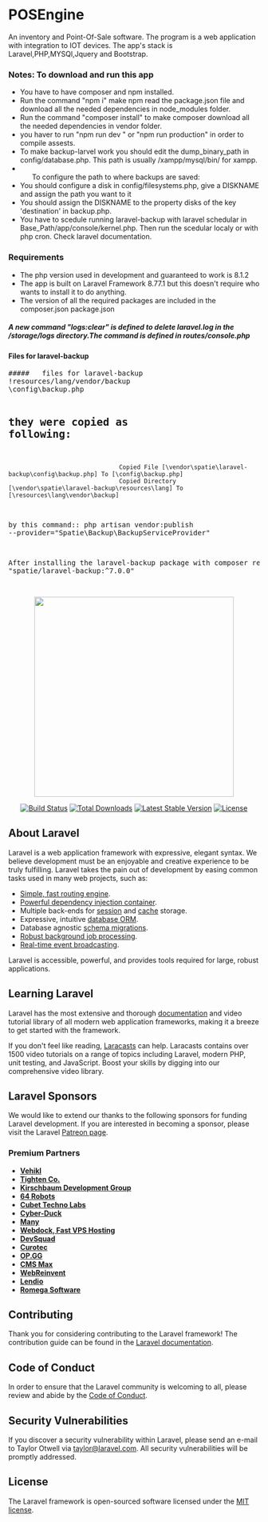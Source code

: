 # POSEngine
An inventory and Point-Of-Sale software. The program is a web application with integration to IOT devices. The app's stack is Laravel,PHP,MYSQl,Jquery and Bootstrap.

<h3>Notes:
To download and run this app</h3>
<ul>
  <li>You have to have composer and npm installed.</li>
  <li>Run the command "npm i" make npm read the package.json file and download all the needed dependencies in node_modules folder.</li>
  <li>Run the command "composer install" to make composer download all the needed dependencies in vendor folder.</li>
  <li>you haver to run "npm run dev " or "npm run production" in order to compile assests.</li>
  <li>To make backup-larvel work you should edit the dump_binary_path in config/database.php. This path is usually /xampp/mysql/bin/ for xampp.</li>
<li> 
    <ul>To configure the path to where backups are saved:</ul>
      <li>You should configure a disk in config/filesystems.php, give a DISKNAME and assign the path you want to it</li>
      <li>You should assign the DISKNAME to the property disks of the key 'destination' in backup.php.</li>



</li>

  <li>You have to scedule running laravel-backup  with laravel schedular in Base_Path/app/console/kernel.php. Then run the scedular localy or with php cron. Check laravel documentation.</li>

</ul>


<h3> Requirements</h3>
<ul>
  <li>The php version used in development and guaranteed to work is 8.1.2</li>
  <li>The app is built on Laravel Framework 8.77.1 but this doesn't require who wants to install it to do anything.</li>
  <li>The version of all the required packages are included in the composer.json package.json </li>
  


</ul>
<h5>A new command "logs:clear" is defined to delete laravel.log in the /storage/logs directory.The command is defined in routes/console.php</h5>

<h4>Files for laravel-backup </h4>
<pre>
#####   files for laravel-backup
!resources/lang/vendor/backup
\config\backup.php

## they were copied as following:
                                   Copied File [\vendor\spatie\laravel-backup\config\backup.php] To [\config\backup.php]
                                   Copied Directory [\vendor\spatie\laravel-backup\resources\lang] To [\resources\lang\vendor\backup]

   by this command:: php artisan vendor:publish --provider="Spatie\Backup\BackupServiceProvider"

   After installing the laravel-backup package with    composer require "spatie/laravel-backup:^7.0.0"

</pre>



<p align="center"><a href="https://laravel.com" target="_blank"><img src="https://raw.githubusercontent.com/laravel/art/master/logo-lockup/5%20SVG/2%20CMYK/1%20Full%20Color/laravel-logolockup-cmyk-red.svg" width="400"></a></p>

<p align="center">
<a href="https://travis-ci.org/laravel/framework"><img src="https://travis-ci.org/laravel/framework.svg" alt="Build Status"></a>
<a href="https://packagist.org/packages/laravel/framework"><img src="https://img.shields.io/packagist/dt/laravel/framework" alt="Total Downloads"></a>
<a href="https://packagist.org/packages/laravel/framework"><img src="https://img.shields.io/packagist/v/laravel/framework" alt="Latest Stable Version"></a>
<a href="https://packagist.org/packages/laravel/framework"><img src="https://img.shields.io/packagist/l/laravel/framework" alt="License"></a>
</p>

## About Laravel

Laravel is a web application framework with expressive, elegant syntax. We believe development must be an enjoyable and creative experience to be truly fulfilling. Laravel takes the pain out of development by easing common tasks used in many web projects, such as:

- [Simple, fast routing engine](https://laravel.com/docs/routing).
- [Powerful dependency injection container](https://laravel.com/docs/container).
- Multiple back-ends for [session](https://laravel.com/docs/session) and [cache](https://laravel.com/docs/cache) storage.
- Expressive, intuitive [database ORM](https://laravel.com/docs/eloquent).
- Database agnostic [schema migrations](https://laravel.com/docs/migrations).
- [Robust background job processing](https://laravel.com/docs/queues).
- [Real-time event broadcasting](https://laravel.com/docs/broadcasting).

Laravel is accessible, powerful, and provides tools required for large, robust applications.

## Learning Laravel

Laravel has the most extensive and thorough [documentation](https://laravel.com/docs) and video tutorial library of all modern web application frameworks, making it a breeze to get started with the framework.

If you don't feel like reading, [Laracasts](https://laracasts.com) can help. Laracasts contains over 1500 video tutorials on a range of topics including Laravel, modern PHP, unit testing, and JavaScript. Boost your skills by digging into our comprehensive video library.

## Laravel Sponsors

We would like to extend our thanks to the following sponsors for funding Laravel development. If you are interested in becoming a sponsor, please visit the Laravel [Patreon page](https://patreon.com/taylorotwell).

### Premium Partners

- **[Vehikl](https://vehikl.com/)**
- **[Tighten Co.](https://tighten.co)**
- **[Kirschbaum Development Group](https://kirschbaumdevelopment.com)**
- **[64 Robots](https://64robots.com)**
- **[Cubet Techno Labs](https://cubettech.com)**
- **[Cyber-Duck](https://cyber-duck.co.uk)**
- **[Many](https://www.many.co.uk)**
- **[Webdock, Fast VPS Hosting](https://www.webdock.io/en)**
- **[DevSquad](https://devsquad.com)**
- **[Curotec](https://www.curotec.com/services/technologies/laravel/)**
- **[OP.GG](https://op.gg)**
- **[CMS Max](https://www.cmsmax.com/)**
- **[WebReinvent](https://webreinvent.com/?utm_source=laravel&utm_medium=github&utm_campaign=patreon-sponsors)**
- **[Lendio](https://lendio.com)**
- **[Romega Software](https://romegasoftware.com)**

## Contributing

Thank you for considering contributing to the Laravel framework! The contribution guide can be found in the [Laravel documentation](https://laravel.com/docs/contributions).

## Code of Conduct

In order to ensure that the Laravel community is welcoming to all, please review and abide by the [Code of Conduct](https://laravel.com/docs/contributions#code-of-conduct).

## Security Vulnerabilities

If you discover a security vulnerability within Laravel, please send an e-mail to Taylor Otwell via [taylor@laravel.com](mailto:taylor@laravel.com). All security vulnerabilities will be promptly addressed.

## License

The Laravel framework is open-sourced software licensed under the [MIT license](https://opensource.org/licenses/MIT).
